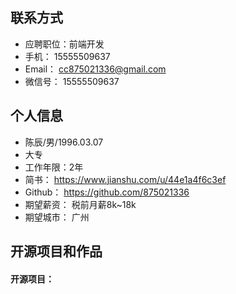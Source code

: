 ## 联系方式
- 应聘职位：前端开发
- 手机： 15555509637
- Email： cc875021336@gmail.com
- 微信号： 15555509637

## 个人信息
- 陈辰/男/1996.03.07
- 大专
- 工作年限：2年
- 简书： https://www.jianshu.com/u/44e1a4f6c3ef
- Github： https://github.com/875021336
- 期望薪资： 税前月薪8k~18k
- 期望城市： 广州

## 开源项目和作品
#### 开源项目：
